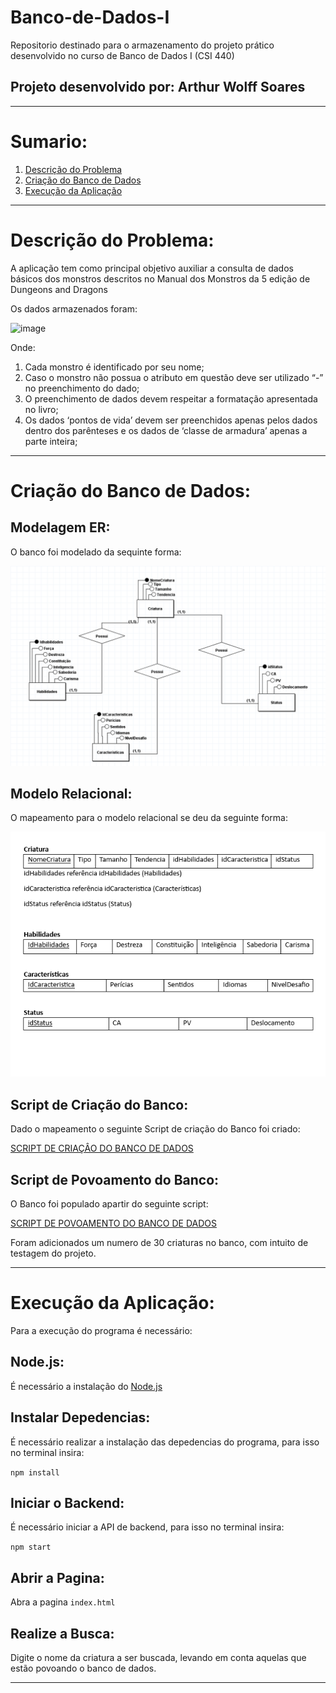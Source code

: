# Banco-de-Dados-I
Repositorio destinado para o armazenamento do projeto prático desenvolvido no curso de Banco de Dados I (CSI 440)
## Projeto desenvolvido por: Arthur Wolff Soares

---

# Sumario:

1. [Descrição do Problema](https://github.com/arthur-wolff/Banco-de-Dados-I/tree/main#descri%C3%A7%C3%A3o-do-problema)
2. [Criação do Banco de Dados](https://github.com/arthur-wolff/Banco-de-Dados-I/tree/main#cria%C3%A7%C3%A3o-do-banco-de-dados)
3. [Execução da Aplicação](https://github.com/arthur-wolff/Banco-de-Dados-I/tree/main#execu%C3%A7%C3%A3o)


---

# Descrição do Problema:

A aplicação tem como principal objetivo auxiliar a consulta de dados básicos dos monstros descritos no Manual dos Monstros da 5 edição de Dungeons and Dragons

Os dados armazenados foram:

![image](https://github.com/arthur-wolff/Banco-de-Dados-I/assets/106398646/bc22ccf2-0d7d-4ac6-90e5-1139fd11855b)

Onde: 
  1. Cada monstro é identificado por seu nome;
  2. Caso o monstro não possua o atributo em questão deve ser utilizado “-” no preenchimento do dado; 
  3. O preenchimento de dados devem respeitar a formatação apresentada no livro;
  4. Os dados ‘pontos de vida’ devem ser preenchidos apenas pelos dados dentro dos parênteses e os  dados de ‘classe de armadura’ apenas a parte inteira;


---

# Criação do Banco de Dados:
## Modelagem ER:
O banco foi modelado da sequinte forma:

![alt text](db/Modelagens_BD_Trab_Pratico/BD_Manula_de_Monstros_ER.png "MODELAGEM ER")

## Modelo Relacional:
O mapeamento para o modelo relacional se deu da seguinte forma:

![alt text](db/Modelagens_BD_Trab_Pratico/Mapeamento_Relacional.png "MODELO RELACIONAL")

## Script de Criação do Banco:
Dado o mapeamento o seguinte Script de criação do Banco foi criado:

[SCRIPT DE CRIAÇÂO DO BANCO DE DADOS](db/Modelagens_BD_Trab_Pratico/Scripts_DB/Script_criação_do_banco.sql)

## Script de Povoamento do Banco:
O Banco foi populado apartir do seguinte script:

[SCRIPT DE POVOAMENTO DO BANCO DE DADOS](db/Modelagens_BD_Trab_Pratico/Scripts_DB/Script_Povoar_Banco.sql)

Foram adicionados um numero de 30 criaturas no banco, com intuito de testagem do projeto.

---

# Execução da Aplicação:
Para a execução do programa é necessário:

## Node.js:
É necessário a instalação do [Node.js](https://nodejs.org/en)

## Instalar Depedencias:
É necessário realizar a instalação das depedencias do programa, para isso no terminal insira:

```npm install```


## Iniciar o Backend:
É necessário iniciar a API de backend, para isso no terminal insira:

```npm start```

## Abrir a Pagina:
Abra a pagina ```index.html```

## Realize a Busca:
Digite o nome da criatura a ser buscada, levando em conta aquelas que estão povoando o banco de dados.

---






